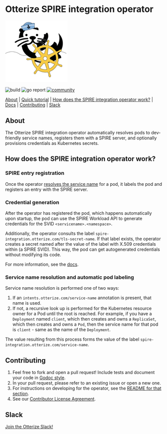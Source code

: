 # Otterize SPIRE integration operator

<img title="Otter Manning Helm" src="./otterhelm.png" width=200 />


![build](https://github.com/otterize/spire-integration-operator/actions/workflows/build.yaml/badge.svg)
![go report](https://img.shields.io/static/v1?label=go%20report&message=A%2B&color=success)
[![community](https://img.shields.io/badge/slack-Otterize_Slack-purple.svg?logo=slack)](https://joinslack.otterize.com)

[About](#about) | [Quick tutorial](https://docs.otterize.com/quick-tutorials/k8s-mtls) | [How does the SPIRE integration operator work?](#how-does-the-spire-integration-operator-work) | [Docs](https://docs.otterize.com/components/spire-integration-operator/) | [Contributing](#contributing) | [Slack](#slack)

## About
The Otterize SPIRE integration operator automatically resolves pods to dev-friendly service names, registers them with a SPIRE server, and optionally provisions credentials as Kubernetes secrets.


## How does the SPIRE integration operator work?

### SPIRE entry registration
Once the operator [resolves the service name](#service-name-resolution-and-automatic-pod-labeling) for a pod, it labels the pod and registers an entry with the SPIRE server.

### Credential generation
After the operator has registered the pod, which happens automatically upon startup, the pod can use the SPIRE Workload API to generate credentials for the SVID `<servicename>.<namespace>`.

Additionally, the operator consults the label `spire-integration.otterize.com/tls-secret-name`. If that label exists, the operator creates a secret named after the value of the label with X.509 credentials within (a SPIRE SVID). This way, the pod can get autogenerated credentials without modifying its code.

For more information, see the [docs](https://docs.otterize.com/components/spire-integration-operator/).

### Service name resolution and automatic pod labeling
Service name resolution is performed one of two ways:
1. If an `intents.otterize.com/service-name` annotation is present, that name is used.
2. If not, a recursive look up is performed for the Kubernetes resource owner for a Pod until the root is reached. For example, if you have a `Deployment` named `client`, which then creates and owns a `ReplicaSet`, which then creates and owns a `Pod`, then the service name for that pod is `client` - same as the name of the `Deployment`.

The value resulting from this process forms the value of the label `spire-integration.otterize.com/service-name`.

## Contributing
1. Feel free to fork and open a pull request! Include tests and document your code in [Godoc style](https://go.dev/blog/godoc).
2. In your pull request, please refer to an existing issue or open a new one.
3. For instructions on developing for the operator, see the [README for that section](src/operator/README.md).
4. See our [Contributor License Agreement](https://github.com/otterize/cla/).

## Slack
[Join the Otterize Slack!](https://joinslack.otterize.com)
